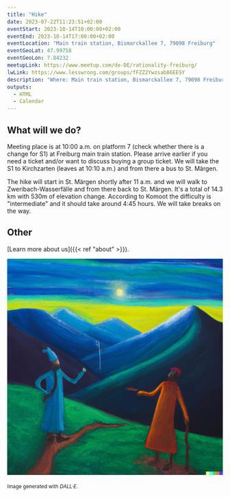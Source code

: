 ```yaml
---
title: "Hike"
date: 2023-07-22T11:23:51+02:00
eventStart: 2023-10-14T10:00:00+02:00
eventEnd: 2023-10-14T17:00:00+02:00
eventLocation: "Main train station, Bismarckallee 7, 79098 Freiburg"
eventGeoLat: 47.99758
eventGeoLon: 7.84232
meetupLink: https://www.meetup.com/de-DE/rationality-freiburg/
lwLink: https://www.lesswrong.com/groups/fFZZ2Ywzsab86EESY
description: "Where: Main train station, Bismarckallee 7, 79098 Freiburg. When: Saturday, October 14th 2023 at 10:00 hours CEST."
outputs:
  - HTML
  - Calendar
---
```


## What will we do?

Meeting place is at 10:00 a.m. on platform 7 (check whether there is a change
for S1) at Freiburg main train station.  Please arrive earlier if you need a
ticket and/or want to discuss buying a group ticket. We will take the S1 to
Kirchzarten (leaves at 10:10 a.m.) and from there a bus to St. Märgen.

The hike will start in St. Märgen shortly after 11 a.m. and we will walk to
Zweribach-Wasserfälle and from there back to St. Märgen. It's a total of 14.3
km with 530m of elevation change. According to Komoot the difficulty is
"intermediate" and it should take around 4:45 hours. We will take breaks on the
way.

## Other

[Learn more about us]({{< ref "about" >}}).

![Hiking philosophers](cover.png "Hiking philosophers")

<small>Image generated with _DALL·E_.</small>
